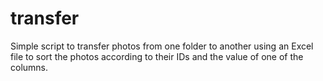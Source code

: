 # transfer
Simple script to transfer photos from one folder to another using an Excel file to sort the photos according to their IDs and the value of one of the columns.
